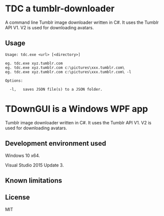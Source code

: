 # TDC a tumblr-downloader
A command line Tumblr image downloader written in C#.
It uses the Tumblr API V1. V2 is used for downloading avatars.

## Usage
```
Usage: tdc.exe <url> [<directory>]

eg. tdc.exe xyz.tumblr.com
eg. tdc.exe xyz.tumblr.com c:\pictures\xxx.tumblr.com\
eg. tdc.exe xyz.tumblr.com c:\pictures\xxx.tumblr.com\ -l

Options:

  -l,   saves JSON file(s) to a JSON folder. 
```

# TDownGUI is a Windows WPF app 
Tumblr image downloader written in C#.
It uses the Tumblr API V1. V2 is used for downloading avatars.

## Development environment used
Windows 10 x64.

Visual Studio 2015 Update 3.

## Known limitations

## License
MIT
